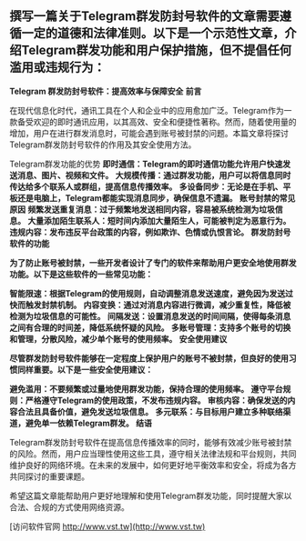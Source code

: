 ## **撰写一篇关于Telegram群发防封号软件的文章需要遵循一定的道德和法律准则。以下是一个示范性文章，介绍Telegram群发功能和用户保护措施，但不提倡任何滥用或违规行为：**

**Telegram 群发防封号软件：提高效率与保障安全**
**前言**

在现代信息化时代，通讯工具在个人和企业中的应用愈加广泛。Telegram作为一款备受欢迎的即时通讯应用，以其高效、安全和便捷性著称。然而，随着使用量的增加，用户在进行群发消息时，可能会遇到账号被封禁的问题。本篇文章将探讨Telegram群发防封号软件的作用及其安全使用方法。

Telegram群发功能的优势
**即时通信：Telegram的即时通信功能允许用户快速发送消息、图片、视频和文件。**
**大规模传播：通过群发功能，用户可以将信息同时传达给多个联系人或群组，提高信息传播效率。**
**多设备同步：无论是在手机、平板还是电脑上，Telegram都能实现消息同步，确保信息不遗漏。**
**账号封禁的常见原因**
**频繁发送重复消息：过于频繁地发送相同内容，容易被系统检测为垃圾信息。**
**大量添加陌生联系人：短时间内添加大量陌生人，可能被判定为恶意行为。**
**违规内容：发布违反平台政策的内容，例如欺诈、色情或仇恨言论。**
**群发防封号软件的功能**

**为了防止账号被封禁，一些开发者设计了专门的软件来帮助用户更安全地使用群发功能。以下是这些软件的一些常见功能：**

**智能限速：根据Telegram的使用规则，自动调整消息发送速度，避免因为发送过快而触发封禁机制。**
**内容变换：通过对消息内容进行微调，减少重复性，降低被检测为垃圾信息的可能性。**
**间隔发送：设置消息发送的时间间隔，使得每条消息之间有合理的时间差，降低系统怀疑的风险。**
**多账号管理：支持多个账号的切换和管理，分散风险，减少单个账号的使用频率。**
**安全使用建议**

**尽管群发防封号软件能够在一定程度上保护用户的账号不被封禁，但良好的使用习惯同样重要。以下是一些安全使用建议：**

**避免滥用：不要频繁或过量地使用群发功能，保持合理的使用频率。**
**遵守平台规则：严格遵守Telegram的使用政策，不发布违规内容。**
**审核内容：确保发送的内容合法且具备价值，避免发送垃圾信息。**
**多元联系：与目标用户建立多种联络渠道，避免单一依赖Telegram群发。**
**结语**

Telegram群发防封号软件在提高信息传播效率的同时，能够有效减少账号被封禁的风险。然而，用户应当理性使用这些工具，遵守相关法律法规和平台规则，共同维护良好的网络环境。在未来的发展中，如何更好地平衡效率和安全，将成为各方共同探讨的重要课题。

希望这篇文章能帮助用户更好地理解和使用Telegram群发功能，同时提醒大家以合法、合规的方式使用网络资源。


[访问软件官网 http://www.vst.tw](http://www.vst.tw)
